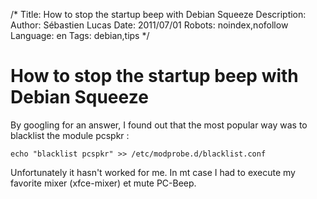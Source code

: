 /*
Title: How to stop the startup beep with Debian Squeeze
Description: 
Author: Sébastien Lucas
Date: 2011/07/01
Robots: noindex,nofollow
Language: en
Tags: debian,tips
*/
# How to stop the startup beep with Debian Squeeze

By googling for an answer, I found out that the most popular way was to blacklist the module pcspkr :

```
echo "blacklist pcspkr" >> /etc/modprobe.d/blacklist.conf
```

Unfortunately it hasn't worked for me. In mt case I had to execute my favorite mixer (xfce-mixer) et mute PC-Beep.







